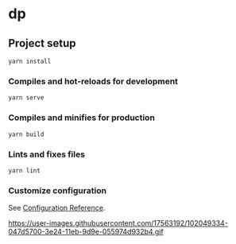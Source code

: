 # dp

## Project setup
```
yarn install
```

### Compiles and hot-reloads for development
```
yarn serve
```

### Compiles and minifies for production
```
yarn build
```

### Lints and fixes files
```
yarn lint
```

### Customize configuration
See [Configuration Reference](https://cli.vuejs.org/config/).


https://user-images.githubusercontent.com/17563192/102049334-047d5700-3e24-11eb-9d9e-055974d932b4.gif

